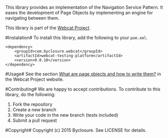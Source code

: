 This library provides an implementation of the Navigation Service Pattern.
It eases the development of Page Objects by implementing an engine for navigating between them.

This library is part of the [Webcat Project](http://www.webcat.byclosure.com/).

#Instalation#
To install this library, add the following to your `pom.xml`.

```
<dependency>
    <groupId>com.byclosure.webcat</groupId>
    <artifactId>webcat-testing-platform</artifactId>
    <version>0.0.10</version>
</dependency>
```

#Usage#
See the section [What are page objects and how to write them?](http://www.webcat.byclosure.com/user-manual.html#what-page-objects) in the Webcat Project website.

#Contributing#
We are happy to accept contributions.
To contribute to this library, do the following:

1. Fork the repository
2. Create a new branch
3. Write your code in the new branch (tests included)
4. Submit a pull request

#Copyright#
Copyright (c) 2015 Byclosure. See LICENSE for details.